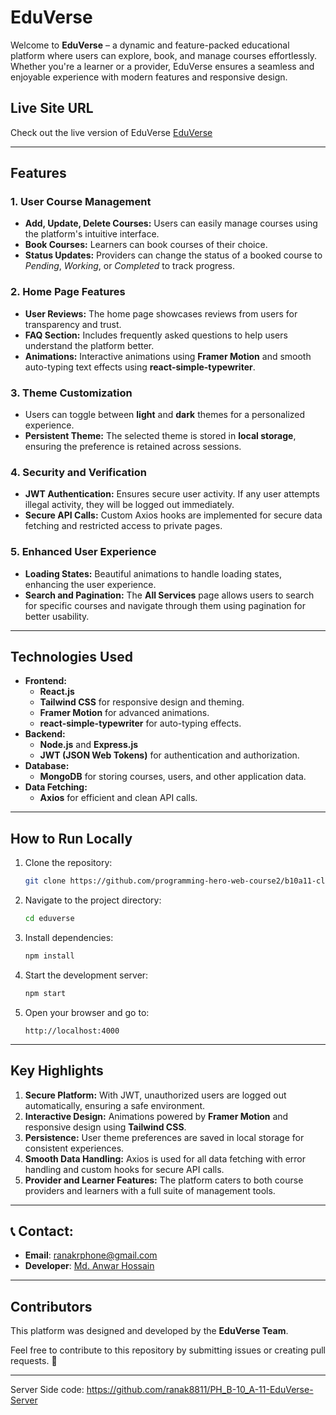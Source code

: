 # **EduVerse**

Welcome to **EduVerse** – a dynamic and feature-packed educational platform where users can explore, book, and manage courses effortlessly. Whether you're a learner or a provider, EduVerse ensures a seamless and enjoyable experience with modern features and responsive design.

## **Live Site URL**

Check out the live version of EduVerse [EduVerse](https://eduverse-ph-a-11.web.app/)

---

## **Features**

### **1. User Course Management**

- **Add, Update, Delete Courses:** Users can easily manage courses using the platform's intuitive interface.
- **Book Courses:** Learners can book courses of their choice.
- **Status Updates:** Providers can change the status of a booked course to _Pending_, _Working_, or _Completed_ to track progress.

### **2. Home Page Features**

- **User Reviews:** The home page showcases reviews from users for transparency and trust.
- **FAQ Section:** Includes frequently asked questions to help users understand the platform better.
- **Animations:** Interactive animations using **Framer Motion** and smooth auto-typing text effects using **react-simple-typewriter**.

### **3. Theme Customization**

- Users can toggle between **light** and **dark** themes for a personalized experience.
- **Persistent Theme:** The selected theme is stored in **local storage**, ensuring the preference is retained across sessions.

### **4. Security and Verification**

- **JWT Authentication:** Ensures secure user activity. If any user attempts illegal activity, they will be logged out immediately.
- **Secure API Calls:** Custom Axios hooks are implemented for secure data fetching and restricted access to private pages.

### **5. Enhanced User Experience**

- **Loading States:** Beautiful animations to handle loading states, enhancing the user experience.
- **Search and Pagination:** The **All Services** page allows users to search for specific courses and navigate through them using pagination for better usability.

---

## **Technologies Used**

- **Frontend:**
  - **React.js**
  - **Tailwind CSS** for responsive design and theming.
  - **Framer Motion** for advanced animations.
  - **react-simple-typewriter** for auto-typing effects.
- **Backend:**
  - **Node.js** and **Express.js**
  - **JWT (JSON Web Tokens)** for authentication and authorization.
- **Database:**
  - **MongoDB** for storing courses, users, and other application data.
- **Data Fetching:**
  - **Axios** for efficient and clean API calls.

---

## **How to Run Locally**

1. Clone the repository:
   ```bash
   git clone https://github.com/programming-hero-web-course2/b10a11-client-side-ranak8811
   ```
2. Navigate to the project directory:
   ```bash
   cd eduverse
   ```
3. Install dependencies:
   ```bash
   npm install
   ```
4. Start the development server:
   ```bash
   npm start
   ```
5. Open your browser and go to:
   ```
   http://localhost:4000
   ```

---

## **Key Highlights**

1. **Secure Platform:** With JWT, unauthorized users are logged out automatically, ensuring a safe environment.
2. **Interactive Design:** Animations powered by **Framer Motion** and responsive design using **Tailwind CSS**.
3. **Persistence:** User theme preferences are saved in local storage for consistent experiences.
4. **Smooth Data Handling:** Axios is used for all data fetching with error handling and custom hooks for secure API calls.
5. **Provider and Learner Features:** The platform caters to both course providers and learners with a full suite of management tools.

---

## 📞 Contact:

- **Email**: ranakrphone@gmail.com
- **Developer**: [Md. Anwar Hossain](https://github.com/ranak8811)

---

## **Contributors**

This platform was designed and developed by the **EduVerse Team**.

Feel free to contribute to this repository by submitting issues or creating pull requests. 🚀

---

Server Side code: https://github.com/ranak8811/PH_B-10_A-11-EduVerse-Server

